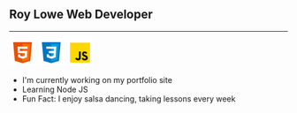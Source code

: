## Roy Lowe Web Developer
---

![HTML5](/images/icons8-html-5-48.png)
![CSS3](/images/icons8-css3-48.png)
![JS](/images/icons8-javascript-48.png)


- I'm currently working on my portfolio site
- Learning Node JS
- Fun Fact: I enjoy salsa dancing, taking lessons every week





<!-- - 👋 Hi, I’m @roylowe
- 👀 I’m interested in ...
- 🌱 I’m currently learning ...
- 💞️ I’m looking to collaborate on ...
- 📫 How to reach me ... -->

<!---
roylowe/roylowe is a ✨ special ✨ repository because its `README.md` (this file) appears on your GitHub profile.
You can click the Preview link to take a look at your changes.
--->
